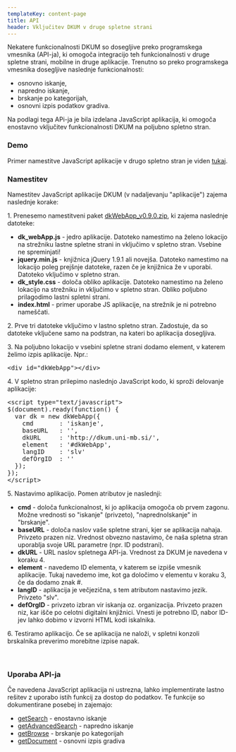 ```yaml
---
templateKey: content-page
title: API
header: Vključitev DKUM v druge spletne strani
---
```

Nekatere funkcionalnosti DKUM so dosegljive preko programskega vmesnika (API-ja), ki omogoča integracijo teh funkcionalnosti v druge spletne strani, mobilne in druge aplikacije. Trenutno so preko programskega vmesnika dosegljive naslednje funkcionalnosti:

*   osnovno iskanje,
*   napredno iskanje,
*   brskanje po kategorijah,
*   osnovni izpis podatkov gradiva.

Na podlagi tega APi-ja je bila izdelana JavaScript aplikacija, ki omogoča enostavno vključitev funkcionalnosti DKUM na poljubno spletno stran.

### Demo

Primer namestitve JavaScript aplikacije v drugo spletno stran je viden [tukaj](http://sraka.uni-mb.si/tecaj/podrocje.aspx?id=281).

### Namestitev

Namestitev JavaScript aplikacije DKUM (v nadaljevanju "aplikacije") zajema naslednje korake:

1\. Prenesemo namestitveni paket [dkWebApp_v0.9.0.zip](https://dk.um.si/info/images/dkWebApp/dkWebApp_v0.9.0.zip), ki zajema naslednje datoteke:

*   **dk_webApp.js** - jedro aplikacije. Datoteko namestimo na želeno lokacijo na strežniku lastne spletne strani in vključimo v spletno stran. Vsebine ne spreminjati!
*   **jquery.min.js** - knjižnica jQuery 1.9.1 ali novejša. Datoteko namestimo na lokacijo poleg prejšnje datoteke, razen če je knjižnica že v uporabi. Datoteko vključimo v spletno stran.
*   **dk_style.css** - določa obliko aplikacije. Datoteko namestimo na želeno lokacijo na strežniku in vključimo v spletno stran. Obliko poljubno prilagodimo lastni spletni strani.
*   **index.html** - primer uporabe JS aplikacije, na strežnik je ni potrebno nameščati.

2\. Prve tri datoteke vključimo v lastno spletno stran. Zadostuje, da so datoteke vključene samo na podstran, na kateri bo aplikacija dosegljiva.

3\. Na poljubno lokacijo v vsebini spletne strani dodamo element, v katerem želimo izpis aplikacije. Npr.:

<pre class="koda">&lt;div id="dkWebApp"&gt;&lt;/div&gt; </pre>

4\. V spletno stran prilepimo naslednjo JavaScript kodo, ki sproži delovanje aplikacije:

<pre class="koda">
&lt;script type="text/javascript"&gt;
$(document).ready(function() {
  var dk = new dkWebApp({
    cmd       : 'iskanje',
    baseURL   : '',
    dkURL     : 'http://dkum.uni-mb.si/',
    element   : '#dkWebApp',
    langID    : 'slv'
    defOrgID  : ''
  });
});
&lt;/script&gt; 
</pre>

5\. Nastavimo aplikacijo. Pomen atributov je naslednji:

*   **cmd** - določa funkcionalnost, ki jo aplikacija omogoča ob prvem zagonu. Možne vrednosti so "iskanje" (privzeto), "naprednoIskanje" in "brskanje".
*   **baseURL** - določa naslov vaše spletne strani, kjer se aplikacija nahaja. Privzeto prazen niz. Vrednost obvezno nastavimo, če naša spletna stran uporablja svoje URL parametre (npr. ID podstrani).
*   **dkURL** - URL naslov spletnega API-ja. Vrednost za DKUM je navedena v koraku 4.
*   **element** - navedemo ID elementa, v katerem se izpiše vmesnik aplikacije. Tukaj navedemo ime, kot ga določimo v elementu v koraku 3, če da dodamo znak #.
*   **langID** - aplikacija je večjezična, s tem atributom nastavimo jezik. Privzeto "slv".
*   **defOrgID** - privzeto izbran vir iskanja oz. organizacija. Privzeto prazen niz, kar išče po celotni digitalni knjižnici. Vnesti je potrebno ID, nabor ID-jev lahko dobimo v izvorni HTML kodi iskalnika.

6\. Testiramo aplikacijo. Če se aplikacija ne naloži, v spletni konzoli brskalnika preverimo morebitne izpise napak.
<br><br><br>

### Uporaba API-ja

Če navedena JavaScript aplikacija ni ustrezna, lahko implementirate lastno rešitev z uporabo istih funkcij za dostop do podatkov. Te funkcije so dokumentirane posebej in zajemajo:

*   [getSearch](https://dk.um.si/pomoc.php?id=webapi#getSearch) - enostavno iskanje
*   [getAdvancedSearch](https://dk.um.si/pomoc.php?id=webapi#getAdvancedSearch) - napredno iskanje
*   [getBrowse](https://dk.um.si/pomoc.php?id=webapi#getBrowse) - brskanje po kategorijah
*   [getDocument](https://dk.um.si/pomoc.php?id=webapi#getDocument) - osnovni izpis gradiva